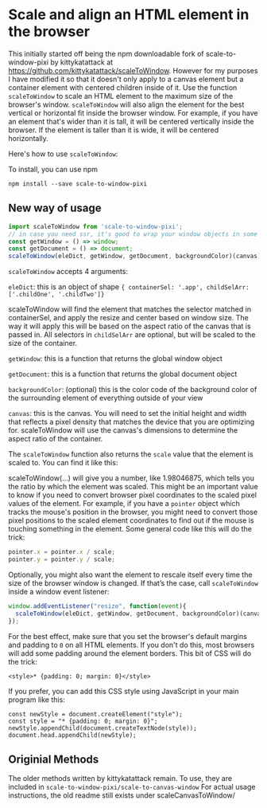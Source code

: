 Scale and align an HTML element in the browser
===============================================

This initially started off being the npm downloadable fork of scale-to-window-pixi by kittykatattack at https://github.com/kittykatattack/scaleToWindow. However for my purposes I have modified it so that it doesn't only apply to a canvas element but a container element with centered children inside of it.
Use the function `scaleToWindow` to scale an HTML element to
the maximum size of the browser's window. `scaleToWindow` will also align the element for the best vertical or horizontal fit inside the browser window. For example, if you have an element that's wider than it is tall, it will be centered vertically inside the browser. If the element is taller than it is wide, it will be centered horizontally.

Here's how to use `scaleToWindow`:

To install, you can use npm
```
npm install --save scale-to-window-pixi
```
## New way of usage

```js
import scaleToWindow from 'scale-to-window-pixi';
// in case you need ssr, it's good to wrap your window objects in some method
const getWindow = () => window;
const getDocument = () => document;
scaleToWindow(eleDict, getWindow, getDocument, backgroundColor)(canvas);
```

`scaleToWindow` accepts 4 arguments:

`eleDict`: this is an object of shape `{ containerSel: '.app', childSelArr: ['.childOne', '.childTwo']}`

scaleToWindow will find the element that matches the selector matched in containerSel, and apply the resize and center based on window size. The way it will apply this will be based on the aspect ratio of the canvas that is passed in. All selectors in `childSelArr` are optional, but will be scaled to the size of the container.

`getWindow`: this is a function that returns the global window object

`getDocument`: this is a function that returns the global document object

`backgroundColor`: (optional) this is the color code of the background color of the surrounding element of everything outside of your view

`canvas`: this is the canvas. You will need to set the initial height and width that reflects a pixel density that matches the device that you are optimizing for. scaleToWindow will use the canvas's dimensions to determine the aspect ratio of the container.

The `scaleToWindow` function also returns the `scale` value that the
element is scaled to. You can find it like this:

scaleToWindow(...)  will give you a number, like 1.98046875, which tells you the
ratio by which the element was scaled. This might be an important value
to know if you need to convert browser pixel coordinates to the scaled
pixel values of the element. For example, if you have a `pointer`
object which tracks the mouse's position in the browser, you might
need to convert those pixel positions to the scaled element coordinates
to find out if the mouse is touching something in the element. Some general code like this will do the trick:
```js
pointer.x = pointer.x / scale;
pointer.y = pointer.y / scale;
```
Optionally, you might also want the element to rescale itself every
time the size of the browser window is changed. If that’s the case,
call `scaleToWindow` inside a window event listener:
```js
window.addEventListener("resize", function(event){ 
  scaleToWindow(eleDict, getWindow, getDocument, backgroundColor)(canvas);
});
```
For the best effect, make sure that you set the browser's default margins and
padding to `0` on all HTML elements. If you don't do this, most
browsers will add some padding around the element borders.  This bit of CSS will do the
trick:
```
<style>* {padding: 0; margin: 0}</style>
```
If you prefer, you can add this CSS style using JavaScript in your main program
like this:
```
const newStyle = document.createElement("style");
const style = "* {padding: 0; margin: 0}";
newStyle.appendChild(document.createTextNode(style));
document.head.appendChild(newStyle);
```


## Originial Methods

The older methods written by kittykatattack remain. To use, they are included in ```scale-to-window-pixi/scale-to-canvas-window```
For actual usage instructions, the old readme still exists under scaleCanvasToWindow/

